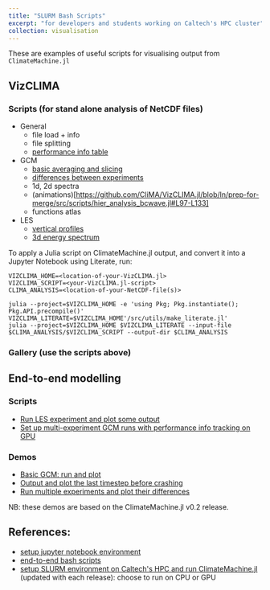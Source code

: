 ```yaml
---
title: "SLURM Bash Scripts"
excerpt: "for developers and students working on Caltech's HPC cluster"
collection: visualisation
---
```


These are examples of useful scripts for visualising output from `ClimateMachine.jl`

## VizCLIMA
### Scripts (for stand alone analysis of NetCDF files)
- General
    - file load + info
    - file splitting
    - [performance info table](https://github.com/CliMA/VizCLIMA.jl/blob/ln/prep-for-merge/src/scripts/bmark_sweep_targetted_vars_raw.jl#L184-L209)
- GCM
    - [basic averaging and slicing](https://github.com/CliMA/VizCLIMA.jl/blob/ln/prep-for-merge/src/scripts/general-gcm-notebook-setup.jl)
    - [differences between experiments](https://github.com/CliMA/VizCLIMA.jl/blob/ln/prep-for-merge/src/scripts/general-gcm-notebook-setup-multi.jl)
    - 1d, 2d spectra
    - (animations)[https://github.com/CliMA/VizCLIMA.jl/blob/ln/prep-for-merge/src/scripts/hier_analysis_bcwave.jl#L97-L133]
    - functions atlas
- LES
    - [vertical profiles](https://github.com/CliMA/VizCLIMA.jl/blob/ln/prep-for-merge/src/scripts/default_moist_les.jl)
    - [3d energy spectrum](https://github.com/CliMA/VizCLIMA.jl/blob/ln/prep-for-merge/src/scripts/taylorgreen_spectrum.jl)

To apply a Julia script on ClimateMachine.jl output, and convert it into a Jupyter Notebook using Literate, run:

```
VIZCLIMA_HOME=<location-of-your-VizCLIMA.jl>
VIZCLIMA_SCRIPT=<your-VizCLIMA.jl-script>
CLIMA_ANALYSIS=<location-of-your-NetCDF-file(s)>

julia --project=$VIZCLIMA_HOME -e 'using Pkg; Pkg.instantiate(); Pkg.API.precompile()'
VIZCLIMA_LITERATE=$VIZCLIMA_HOME'/src/utils/make_literate.jl'
julia --project=$VIZCLIMA_HOME $VIZCLIMA_LITERATE --input-file $CLIMA_ANALYSIS/$VIZCLIMA_SCRIPT --output-dir $CLIMA_ANALYSIS
```

### Gallery (use the scripts above)

## End-to-end modelling
### Scripts

- [Run LES experiment and plot some output](https://github.com/CliMA/ClimateMachine.jl/wiki/Bash-Run-Scripts)
- [Set up multi-experiment GCM runs with performance info tracking on GPU](https://github.com/CliMA/ClimateMachine.jl/wiki/Bash-Run-Scripts#step-by-step)

### Demos

- [Basic GCM: run and plot](https://lenkanovak.github.io/_pages/visualisation/demo_basic_gcm/)
- [Output and plot the last timestep before crashing](https://lenkanovak.github.io/_pages/visualisation/demo_debug_gcm/)
- [Run multiple experiments and plot their differences](https://lenkanovak.github.io/_pages/visualisation/demo_basic_multi_gcm/)

NB: these demos are based on the ClimateMachine.jl v0.2 release.

## References:

- [setup jupyter notebook environment](https://github.com/CliMA/ClimateMachine.jl/wiki/Visualization)
- [end-to-end bash scripts](https://github.com/CliMA/ClimateMachine.jl/wiki/Bash-Run-Scripts)
- [setup SLURM environment on Caltech's HPC and run ClimateMachine.jl](https://github.com/CliMA/ClimateMachine.jl/wiki/Caltech-Central-Cluster) (updated with each release): choose to run on CPU or GPU

